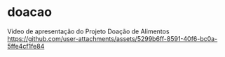 # doacao

Video de apresentação do Projeto Doação de Alimentos
https://github.com/user-attachments/assets/5299b6ff-8591-40f6-bc0a-5ffe4cf1fe84
